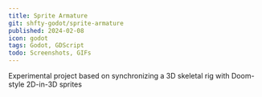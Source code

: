 ```yaml
---
title: Sprite Armature
git: shfty-godot/sprite-armature
published: 2024-02-08
icon: godot
tags: Godot, GDScript
todo: Screenshots, GIFs
---
```


Experimental project based on synchronizing a 3D skeletal rig with Doom-style 2D-in-3D sprites

